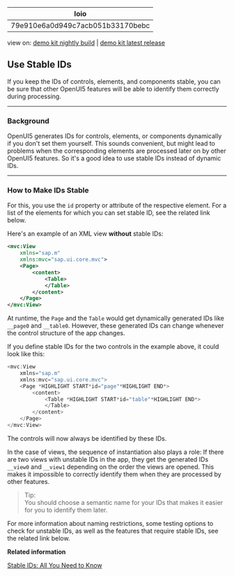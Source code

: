 <!-- loio79e910e6a0d949c7acb051b33170bebc -->

| loio |
| -----|
| 79e910e6a0d949c7acb051b33170bebc |

<div id="loio">

view on: [demo kit nightly build](https://openui5nightly.hana.ondemand.com/#/topic/79e910e6a0d949c7acb051b33170bebc) | [demo kit latest release](https://openui5.hana.ondemand.com/#/topic/79e910e6a0d949c7acb051b33170bebc)</div>

## Use Stable IDs

If you keep the IDs of controls, elements, and components stable, you can be sure that other OpenUI5 features will be able to identify them correctly during processing.

***

<a name="loio79e910e6a0d949c7acb051b33170bebc__section_gtm_xlp_3z"/>

### Background

OpenUI5 generates IDs for controls, elements, or components dynamically if you don't set them yourself. This sounds convenient, but might lead to problems when the corresponding elements are processed later on by other OpenUI5 features. So it's a good idea to use stable IDs instead of dynamic IDs.

***

<a name="loio79e910e6a0d949c7acb051b33170bebc__section_k23_b5s_rkb"/>

### How to Make IDs Stable

For this, you use the `id` property or attribute of the respective element. For a list of the elements for which you can set stable ID, see the related link below.

Here's an example of an XML view **without** stable IDs:

``` xml
<mvc:View
	xmlns="sap.m"
	xmlns:mvc="sap.ui.core.mvc">
	<Page>
		<content>
			<Table>
			</Table>
		</content>
	</Page>
</mvc:View>

```

At runtime, the `Page` and the `Table` would get dynamically generated IDs like `__page0` and `__table0`. However, these generated IDs can change whenever the control structure of the app changes.

If you define stable IDs for the two controls in the example above, it could look like this:

``` js
<mvc:View
	xmlns="sap.m"
	xmlns:mvc="sap.ui.core.mvc">
	<Page *HIGHLIGHT START*id="page"*HIGHLIGHT END*>
		<content>
			<Table *HIGHLIGHT START*id="table"*HIGHLIGHT END*>
			</Table>
		</content>
	</Page>
</mvc:View>

```

The controls will now always be identified by these IDs.

In the case of views, the sequence of instantiation also plays a role: If there are two views with unstable IDs in the app, they get the generated IDs `__view0` and `__view1` depending on the order the views are opened. This makes it impossible to correctly identify them when they are processed by other features.

> Tip:  
> You should choose a semantic name for your IDs that makes it easier for you to identify them later.

For more information about naming restrictions, some testing options to check for unstable IDs, as well as the features that require stable IDs, see the related link below.

**Related information**  


[Stable IDs: All You Need to Know](Stable_IDs_All_You_Need_to_Know_f51dbb7.md)

